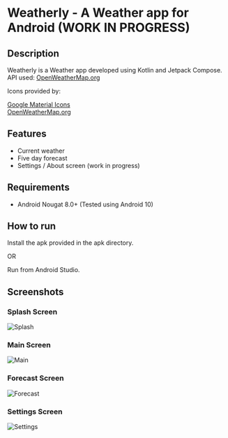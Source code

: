 # Weatherly - A Weather app for Android (WORK IN PROGRESS)

## Description

Weatherly is a Weather app developed using Kotlin and Jetpack Compose.  
API used: [OpenWeatherMap.org](https://openweathermap.org/)

Icons provided by:

[Google Material Icons](https://fonts.google.com/icons)  
[OpenWeatherMap.org](https://openweathermap.org/weather-conditions)

## Features

- Current weather
- Five day forecast
- Settings / About screen (work in progress)

## Requirements

- Android Nougat 8.0+ (Tested using Android 10)

## How to run

Install the apk provided in the apk directory.

OR

Run from Android Studio.

## Screenshots

### Splash Screen

![Splash](https://github.com/ChrisTs8920/Weatherly/blob/main/screenshots/splash.jpg?raw=True)

### Main Screen

![Main](https://github.com/ChrisTs8920/Weatherly/blob/main/screenshots/main.jpg?raw=True)

### Forecast Screen

![Forecast](https://github.com/ChrisTs8920/Weatherly/blob/main/screenshots/forecast.jpg?raw=True)

### Settings Screen

![Settings](https://github.com/ChrisTs8920/Weatherly/blob/main/screenshots/settings.jpg?raw=True)


